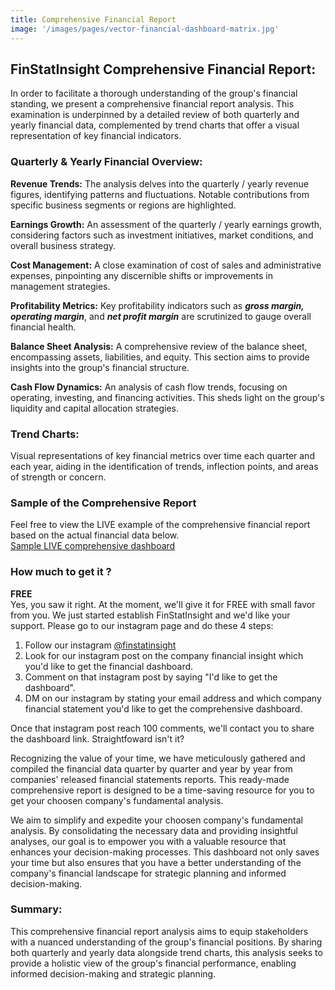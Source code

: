 ```yaml
---
title: Comprehensive Financial Report
image: '/images/pages/vector-financial-dashboard-matrix.jpg'
---
```

## FinStatInsight Comprehensive Financial Report:

In order to facilitate a thorough understanding of the group's financial standing, we present a comprehensive financial report analysis. This examination is underpinned by a detailed review of both quarterly and yearly financial data, complemented by trend charts that offer a visual representation of key financial indicators.

### Quarterly & Yearly Financial Overview:
**Revenue Trends:** The analysis delves into the quarterly / yearly revenue figures, identifying patterns and fluctuations. Notable contributions from specific business segments or regions are highlighted.

**Earnings Growth:** An assessment of the quarterly / yearly earnings growth, considering factors such as investment initiatives, market conditions, and overall business strategy.

**Cost Management:** A close examination of cost of sales and administrative expenses, pinpointing any discernible shifts or improvements in management strategies.

**Profitability Metrics:** Key profitability indicators such as ***gross margin, operating margin***, and ***net profit margin*** are scrutinized to gauge overall financial health.

**Balance Sheet Analysis:** A comprehensive review of the balance sheet, encompassing assets, liabilities, and equity. This section aims to provide insights into the group's financial structure.

**Cash Flow Dynamics:** An analysis of cash flow trends, focusing on operating, investing, and financing activities. This sheds light on the group's liquidity and capital allocation strategies. 

### Trend Charts:

Visual representations of key financial metrics over time each quarter and each year, aiding in the identification of trends, inflection points, and areas of strength or concern.

### Sample of the Comprehensive Report

Feel free to view the LIVE example of the comprehensive financial report based on the actual financial data below.
<br/>
<a href="https://linktr.ee/finstatinsight" class="button" rel="_nofollow" target="_blank">Sample LIVE comprehensive dashboard</a>

### How much to get it ?

<strong>FREE</strong> <br/>
Yes, you saw it right. At the moment, we'll give it for FREE with small favor from you. We just started establish FinStatInsight and we'd like your support. Please go to our instagram page and do these 4 steps:

1. Follow our instagram <a href="https://instagram.com/finstatinsight" rel="_nofollow" target="_blank">@finstatinsight</a>
2. Look for our instagram post on the company financial insight which you'd like to get the financial dashboard. 
3. Comment on that instagram post by saying "I'd like to get the dashboard".
3. DM on our instagram by stating your email address and which company financial statement you'd like to get the comprehensive dashboard.

Once that instagram post reach 100 comments, we'll contact you to share the dashboard link. Straightfoward isn't it?

Recognizing the value of your time, we have meticulously gathered and compiled the financial data quarter by quarter and year by year from companies' released financial statements reports. This ready-made comprehensive report is designed to be a time-saving resource for you to get your choosen company's fundamental analysis.

We aim to simplify and expedite your choosen company's fundamental analysis. By consolidating the necessary data and providing insightful analyses, our goal is to empower you with a valuable resource that enhances your decision-making processes. This dashboard not only saves your time but also ensures that you have a better understanding of the company's financial landscape for strategic planning and informed decision-making.


### Summary:

This comprehensive financial report analysis aims to equip stakeholders with a nuanced understanding of the group's financial positions. By sharing both quarterly and yearly data alongside trend charts, this analysis seeks to provide a holistic view of the group's financial performance, enabling informed decision-making and strategic planning.
